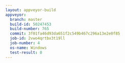 ```yaml
---
layout: appveyor-build
appveyor:
  branch: master
  build-id: 50247453
  build-number: 765
  commit: 3f01fa46d93da651f2c549b467c296a13e2e0f85
  job-id: 2vwo4qrtbx3t19ll
  job-number: 4
  os-name: Windows
  test-result: 0
---
```

